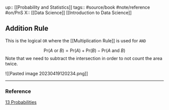 up:: [[Probability and Statistics]]
tags:: #source/book #note/reference #on/PnS 
X::  [[Data Science]] [[Introduction to Data Science]]

## Addition Rule


This is the logical `OR` where the [[Multiplication Rule]] is used for `AND`

$$
\mbox{Pr}(A \mbox{ or } B) = \mbox{Pr}(A) + \mbox{Pr}(B) - \mbox{Pr}(A \mbox{ and } B)
$$
Note that we need to subtract the intersection in order to not count the area twice.  


![[Pasted image 20230419120234.png]]

---
### Reference

[13 Probabilities](https://biscotty666.github.io/Data-Science-R-PH125x/docs/Pt13.html#multiplication-rule)